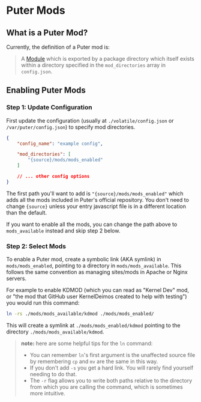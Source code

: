 # Puter Mods

## What is a Puter Mod?

Currently, the definition of a Puter mod is:

> A [Module](../../packages/backend/doc/contributors/modules.md)
> which is exported by a package directory which itself exists
> within a directory specified in the `mod_directories` array
> in `config.json`.

## Enabling Puter Mods

### Step 1: Update Configuration

First update the configuration (usually at `./volatile/config.json`
or `/var/puter/config.json`) to specify mod directories.

```json
{
    "config_name": "example config",

    "mod_directories": [
        "{source}/mods/mods_enabled"
    ]

    // ... other config options
}
```

The first path you'll want to add is
`"{source}/mods/mods_enabled"`
which adds all the mods included in Puter's official repository.
You don't need to change `{source}` unless your entry javascript
file is in a different location than the default.

If you want to enable all the mods, you can change the path above
to `mods_available` instead and skip step 2 below.

### Step 2: Select Mods

To enable a Puter mod, create a symbolic link (AKA symlink) in
`mods/mods_enabled`, pointing to
a directory in `mods/mods_available`. This follows the same convention
as managing sites/mods in Apache or Nginx servers.

For example to enable KDMOD (which you can read as "Kernel Dev" mod,
or "the mod that GitHub user KernelDeimos created to help with testing")
you would run this command:
```sh
ln -rs ./mods/mods_available/kdmod ./mods/mods_enabled/
```

This will create a symlink at `./mods/mods_enabled/kdmod` pointing
to the directory `./mods/mods_available/kdmod`.

> **note:** here are some helpful tips for the `ln` command:
> - You can remember `ln`'s first argument is the unaffected
>   source file by remembering `cp` and `mv` are the same in
>   this way.
> - If you don't add `-s` you get a hard link. You will rarely
>   find yourself needing to do that.
> - The `-r` flag allows you to write both paths relative to
>   the directory from which you are calling the command, which
>   is sometimes more intuitive.

